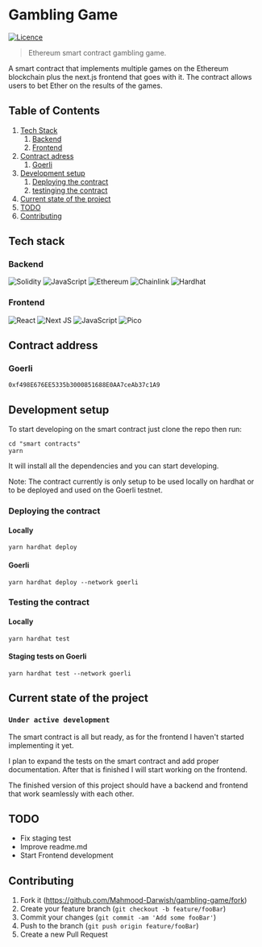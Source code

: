 # Gambling Game

[![Licence](https://img.shields.io/github/license/Ileriayo/markdown-badges?style=plastic)](./LICENSE.md)

> Ethereum smart contract gambling game.

A smart contract that implements multiple games on the Ethereum blockchain plus the next.js frontend that goes with it. The contract allows users to bet Ether on the results of the games.

## Table of Contents

1. [ Tech Stack ](#tech)
   1. [ Backend ](#tech-backend)
   2. [ Frontend ](#tech-frontend)
2. [ Contract adress ](#address)
   1. [ Goerli ](#address-goerli)
3. [ Development setup ](#dev)
   1. [Deploying the contract](#dev-deploy)
   2. [testinging the contract](#dev-test)
4. [ Current state of the project ](#cur)
5. [ TODO ](#todo)
6. [ Contributing ](#contrib)

<a name="tech"></a>

## Tech stack

<a name="tech-backend"></a>

### Backend

![Solidity](https://img.shields.io/badge/Solidity-%23363636.svg?style=for-the-badge&logo=solidity&logoColor=white)
![JavaScript](https://img.shields.io/badge/javascript-%23323330.svg?style=for-the-badge&logo=javascript&logoColor=%23F7DF1E)
![Ethereum](https://img.shields.io/badge/Ethereum-3C3C3D?style=for-the-badge&logo=Ethereum&logoColor=white)
![Chainlink](https://img.shields.io/badge/Chainlink-375BD2?style=for-the-badge&logo=Chainlink&logoColor=white)
![Hardhat](https://img.shields.io/badge/Hardhat-yellow.svg?style=for-the-badge)

<a name="tech-frontend"></a>

### Frontend

![React](https://img.shields.io/badge/react-%2320232a.svg?style=for-the-badge&logo=react&logoColor=%2361DAFB)
![Next JS](https://img.shields.io/badge/Next-black?style=for-the-badge&logo=next.js&logoColor=white)
![JavaScript](https://img.shields.io/badge/javascript-%23323330.svg?style=for-the-badge&logo=javascript&logoColor=%23F7DF1E)
![Pico](https://img.shields.io/badge/Pico.CSS-gray.svg?style=for-the-badge)

<a name="address"></a>

## Contract address

<a name="address-goerli"></a>

### Goerli

```
0xf498E676EE5335b3000851688E0AA7ceAb37c1A9
```

<a name="dev"></a>

## Development setup

To start developing on the smart contract just clone the repo then run:

```
cd "smart contracts"
yarn
```

It will install all the dependencies and you can start developing.

Note: The contract currently is only setup to be used locally on hardhat or to be deployed and used on the Goerli testnet.

<a name="dev-deploy"></a>

### Deploying the contract

#### Locally

```
yarn hardhat deploy
```

#### Goerli

```
yarn hardhat deploy --network goerli
```

<a name="dev-test"></a>

### Testing the contract

#### Locally

```
yarn hardhat test
```

#### Staging tests on Goerli

```
yarn hardhat test --network goerli
```

## Current state of the project

<a name="cur"></a>

### `Under active development`

The smart contract is all but ready, as for the frontend I haven't started implementing it yet.

I plan to expand the tests on the smart contract and add proper documentation. After that is finished I will start working on the frontend.

The finished version of this project should have a backend and frontend that work seamlessly with each other.

<a name="todo"></a>

## TODO

- Fix staging test
- Improve readme.md
- Start Frontend development

<a name="contrib"></a>

## Contributing

1. Fork it (<https://github.com/Mahmood-Darwish/gambling-game/fork>)
2. Create your feature branch (`git checkout -b feature/fooBar`)
3. Commit your changes (`git commit -am 'Add some fooBar'`)
4. Push to the branch (`git push origin feature/fooBar`)
5. Create a new Pull Request
